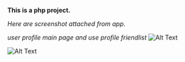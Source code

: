 **This is a php project.**

*Here are screenshot attached from app.*

*user profile main page and use profile friendlist*
![Alt Text](https://github.com/rimjhimsudo/PhpProject/blob/master/Screenshot_20180706-195924.png)

![Alt Text](https://github.com/rimjhimsudo/PhpProject/blob/master/Screenshot_20180706-195929.png)
